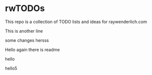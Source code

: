 # rwTODOs

This repo is a collection of TODO lists and ideas for raywenderlich.com

This is another line


some changes hersss


Hello again there is readme

hello


hello5
